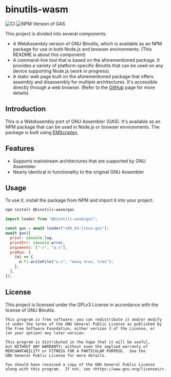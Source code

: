 # binutils-wasm

![CI](https://github.com/mnixry/binutils-wasm/actions/workflows/build.yml/badge.svg) ![NPM Version of GAS](https://img.shields.io/npm/v/%40binutils-wasm%2Fgas?label=%40binutils-wasm%2Fgas)

This project is divided into several components:

- A WebAssembly version of GNU Binutils, which is available as an NPM package for use in both Node.js and browser environments. (This README is about this component)
- A command-line tool that is based on the aforementioned package. It provides a variety of platform-specific Binutils that can be used on any device supporting Node.js (work in progress).
- A static web page built on the aforementioned package that offers assembly and disassembly for multiple architectures. It's accessible directly through a web browser. (Refer to the [GitHub](https://github.com/mnixry/binutils-wasm#readme) page for more details)

## Introduction

This is a WebAssembly port of GNU Assembler (GAS). It's available as an NPM package that can be used in Node.js or browser environments. The package is built using [EMScripten](https://emscripten.org/).

## Features

- Supports mainstream architectures that are supported by GNU Assembler
- Nearly identical in functionality to the original GNU Assembler

## Usage

To use it, install the package from NPM and import it into your project.

```bash
npm install @binutils-wasm/gas
```

```javascript
import loader from "@binutils-wasm/gas";

const gas = await loader("x86_64-linux-gnu");
await gas({
  print: console.log,
  printErr: console.error,
  arguments: ["-c", "a.s"],
  preRun: [
    (m) => {
      m.FS.writeFile("a.s", "movq %rax, %rbx");
    },
  ],
});
```

## License

This project is licensed under the GPLv3 License in accordance with the license of GNU Binutils.

    This program is free software: you can redistribute it and/or modify
    it under the terms of the GNU General Public License as published by
    the Free Software Foundation, either version 3 of the License, or
    (at your option) any later version.

    This program is distributed in the hope that it will be useful,
    but WITHOUT ANY WARRANTY; without even the implied warranty of
    MERCHANTABILITY or FITNESS FOR A PARTICULAR PURPOSE.  See the
    GNU General Public License for more details.

    You should have received a copy of the GNU General Public License
    along with this program.  If not, see <https://www.gnu.org/licenses/>.
